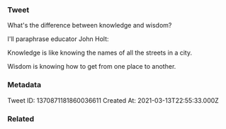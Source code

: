 ### Tweet
What's the difference between knowledge and wisdom?

I'll paraphrase educator John Holt:

Knowledge is like knowing the names of all the streets in a city.

Wisdom is knowing how to get from one place to another.

### Metadata
Tweet ID: 1370871181860036611
Created At: 2021-03-13T22:55:33.000Z

### Related

